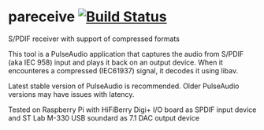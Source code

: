 # pareceive [![Build Status](https://travis-ci.org/Shulyaka/pareceive.svg?branch=master)](https://travis-ci.org/Shulyaka/pareceive)
S/PDIF receiver with support of compressed formats

This tool is a PulseAudio application that captures the audio from S/PDIF (aka IEC 958) input and plays it back on an output device. When it encounteres a compressed (IEC61937) signal, it decodes it using libav.

Latest stable version of PulseAudio is recommended. Older PulseAudio versions may have issues with latency.

Tested on Raspberry Pi with HiFiBerry Digi+ I/O board as SPDIF input device and ST Lab M-330 USB soundard as 7.1 DAC output device
